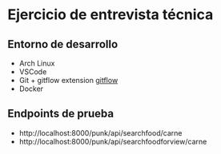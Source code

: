 # Ejercicio de entrevista técnica

## Entorno de desarrollo

* Arch Linux
* VSCode
* Git + gitflow extension [gitflow]
* Docker

## Endpoints de prueba

* http://localhost:8000/punk/api/searchfood/carne
* http://localhost:8000/punk/api/searchfoodforview/carne


[gitflow]: https://github.com/petervanderdoes/gitflow-avh
[docker-symfony4]: https://github.com/joeymasip/docker-symfony4.git
